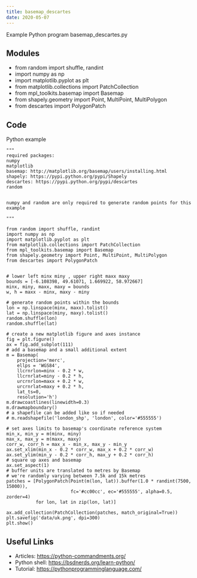 ```yaml
---
title: basemap_descartes
date: 2020-05-07
---
```

Example Python program basemap_descartes.py

## Modules

* from random import shuffle, randint
* import numpy as np
* import matplotlib.pyplot as plt
* from matplotlib.collections import PatchCollection
* from mpl_toolkits.basemap import Basemap
* from shapely.geometry import Point, MultiPoint, MultiPolygon
* from descartes import PolygonPatch

## Code

Python example

    """ 
    required packages:
    numpy
    matplotlib
    basemap: http://matplotlib.org/basemap/users/installing.html
    shapely: https://pypi.python.org/pypi/Shapely
    descartes: https://pypi.python.org/pypi/descartes
    random
    
    
    numpy and random are only required to generate random points for this example
    
    """
    
    from random import shuffle, randint
    import numpy as np
    import matplotlib.pyplot as plt
    from matplotlib.collections import PatchCollection
    from mpl_toolkits.basemap import Basemap
    from shapely.geometry import Point, MultiPoint, MultiPolygon
    from descartes import PolygonPatch
    
    
    # lower left minx miny , upper right maxx maxy
    bounds = [-6.108398, 49.61071, 1.669922, 58.972667]
    minx, miny, maxx, maxy = bounds
    w, h = maxx - minx, maxy - miny
    
    # generate random points within the bounds
    lon = np.linspace(minx, maxx).tolist()
    lat = np.linspace(miny, maxy).tolist()
    random.shuffle(lon)
    random.shuffle(lat)
    
    # create a new matplotlib figure and axes instance
    fig = plt.figure()
    ax = fig.add_subplot(111)
    # add a basemap and a small additional extent
    m = Basemap(
        projection='merc',
        ellps = 'WGS84',
        llcrnrlon=minx - 0.2 * w,
        llcrnrlat=miny - 0.2 * h,
        urcrnrlon=maxx + 0.2 * w,
        urcrnrlat=maxy + 0.2 * h,
        lat_ts=0,
        resolution='h')
    m.drawcoastlines(linewidth=0.3)
    m.drawmapboundary()
    # a shapefile can be added like so if needed
    # m.readshapefile('london_shp', 'london', color='#555555')
    
    # set axes limits to basemap's coordinate reference system 
    min_x, min_y = m(minx, miny)
    max_x, max_y = m(maxx, maxy)
    corr_w, corr_h = max_x - min_x, max_y - min_y
    ax.set_xlim(min_x - 0.2 * corr_w, max_x + 0.2 * corr_w)
    ax.set_ylim(min_y - 0.2 * corr_h, max_y + 0.2 * corr_h)
    # square up axes and basemap
    ax.set_aspect(1)
    # buffer units are translated to metres by Basemap
    # we're randomly varying between 7.5k and 15k metres
    patches = [PolygonPatch(Point(m(lon, lat)).buffer(1.0 * randint(7500, 15000)),
                            fc='#cc00cc', ec='#555555', alpha=0.5, zorder=4)
               for lon, lat in zip(lon, lat)]
    
    ax.add_collection(PatchCollection(patches, match_original=True))
    plt.savefig('data/uk.png', dpi=300)
    plt.show()
    

## Useful Links

- Articles: https://python-commandments.org/
- Python shell: https://bsdnerds.org/learn-python/
- Tutorial: https://pythonprogramminglanguage.com/
